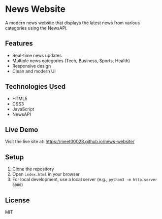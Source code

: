 # News Website

A modern news website that displays the latest news from various categories using the NewsAPI.

## Features

- Real-time news updates
- Multiple news categories (Tech, Business, Sports, Health)
- Responsive design
- Clean and modern UI

## Technologies Used

- HTML5
- CSS3
- JavaScript
- NewsAPI

## Live Demo

Visit the live site at: https://meet00028.github.io/news-website/

## Setup

1. Clone the repository
2. Open `index.html` in your browser
3. For local development, use a local server (e.g., `python3 -m http.server 8000`)

## License

MIT 